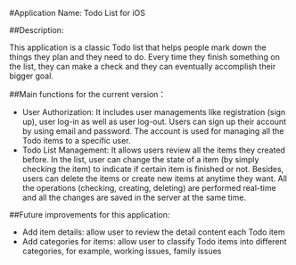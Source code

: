 #Application Name: Todo List for iOS

##Description:

This application is a classic Todo list that helps people mark down the things they plan and they need to do.
Every time they finish something on the list, they can make a check and they can eventually accomplish their bigger
goal.

##Main functions for the current version：

* User Authorization: It includes user managements like registration (sign up), user log-in as well as user log-out. 
                      Users can sign up their account by using email and password. The account is used for managing
                      all the Todo items to a specific user.
* Todo List Management: It allows users review all the items they created before. In the list, user can change the state
                        of a item (by simply checking the item) to indicate if certain item is finished or not. Besides,
                        users can delete the items or create new items at anytime they want. All the operations 
                        (checking, creating, deleting) are performed real-time and all the changes are saved in the
                        server at the same time.
                        
##Future improvements for this application:
                        
* Add item details: allow user to review the detail content each Todo item
* Add categories for items: allow user to classify Todo items into different categories, for example, working issues,
                            family issues
                        